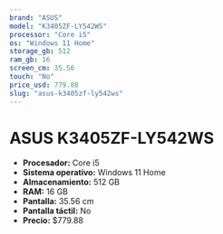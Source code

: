```yaml
---
brand: "ASUS"
model: "K3405ZF-LY542WS"
processor: "Core i5"
os: "Windows 11 Home"
storage_gb: 512
ram_gb: 16
screen_cm: 35.56
touch: "No"
price_usd: 779.88
slug: "asus-k3405zf-ly542ws"
---
```


# ASUS K3405ZF-LY542WS

- **Procesador:** Core i5
- **Sistema operativo:** Windows 11 Home
- **Almacenamiento:** 512 GB
- **RAM:** 16 GB
- **Pantalla:** 35.56 cm
- **Pantalla táctil:** No
- **Precio:** $779.88

